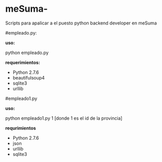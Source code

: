 meSuma-
=======

Scripts para apalicar a el puesto python backend developer en meSuma

#empleado.py: 

**uso:**

python empleado.py

**requerimientos:**

* Python  2.7.6
* beautifulsoup4
* sqlite3
* urllib

#empleado1.py

**uso:**

python empleado1.py  1 [donde 1 es el id de la provincia]

**requrimientos**

* Python 2.7.6
* json
* urllib
* sqlite3
